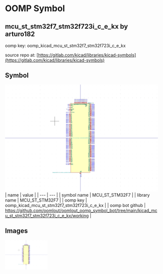 # OOMP Symbol  
## mcu_st_stm32f7_stm32f723i_c_e_kx  by arturo182  
  
oomp key: oomp_kicad_mcu_st_stm32f7_stm32f723i_c_e_kx  
  
source repo at: [https://gitlab.com/kicad/libraries/kicad-symbols](https://gitlab.com/kicad/libraries/kicad-symbols)  
## Symbol  
  
[![working.png](working_600.png)](working.png)  
| name | value | 
| --- | --- | 
| symbol name | MCU_ST_STM32F7 | 
| library name | MCU_ST_STM32F7 | 
| oomp key | oomp_kicad_mcu_st_stm32f7_stm32f723i_c_e_kx | 
| oomp bot github | https://github.com/oomlout/oomlout_oomp_symbol_bot/tree/main/kicad_mcu_st_stm32f7_stm32f723i_c_e_kx/working | 
## Images  
  
[![working.png](working_140.png)](working.png)  
